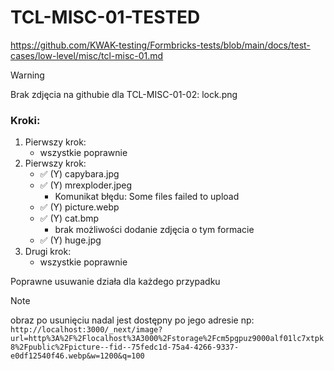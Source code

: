# TCL-MISC-01-TESTED

https://github.com/KWAK-testing/Formbricks-tests/blob/main/docs/test-cases/low-level/misc/tcl-misc-01.md

> [!WARNING]
> Brak zdjęcia na githubie dla TCL-MISC-01-02: lock.png
### Kroki:
1. Pierwszy krok:
	- wszystkie poprawnie
2. Pierwszy krok:
	- ✅ (Y) capybara.jpg
	- ✅ (Y) mrexploder.jpeg 
		- Komunikat błędu: Some files failed to upload
	- ✅ (Y) picture.webp
	- ✅ (Y) cat.bmp
		- brak możliwości dodanie zdjęcia o tym formacie
	- ✅ (Y) huge.jpg
3. Drugi krok:
	- wszystkie poprawnie

Poprawne usuwanie działa dla każdego przypadku

> [!NOTE]
obraz po usunięciu nadal jest dostępny po jego adresie np: `http://localhost:3000/_next/image?url=http%3A%2F%2Flocalhost%3A3000%2Fstorage%2Fcm5pgpuz9000alf01lc7xtpk8%2Fpublic%2Fpicture--fid--75fedc1d-75a4-4266-9337-e0df12540f46.webp&w=1200&q=100`

